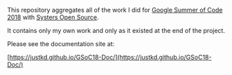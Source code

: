 This repository aggregates all of the work I did for [Google Summer of Code 2018](https://summerofcode.withgoogle.com/) with [Systers Open Source](http://systers.io/).

It contains only my own work and only as it existed at the end of the project.

Please see the documentation site at:

[https://justkd.github.io/GSoC18-Doc/](https://justkd.github.io/GSoC18-Doc/)
